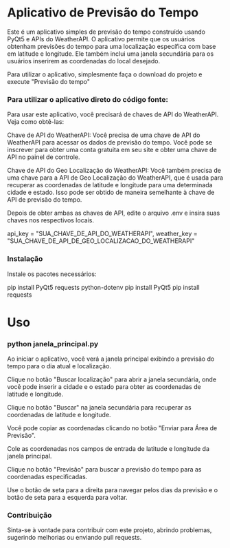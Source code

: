# Aplicativo de Previsão do Tempo
Este é um aplicativo simples de previsão do tempo construído usando PyQt5 e APIs do WeatherAPI. O aplicativo permite que os usuários obtenham previsões do tempo para uma localização específica com base em latitude e longitude. Ele também inclui uma janela secundária para os usuários inserirem as coordenadas do local desejado.

Para utilizar o aplicativo, simplesmente faça o download do projeto e execute "Previsão do tempo"

### Para utilizar o aplicativo direto do código fonte:

Para usar este aplicativo, você precisará de chaves de API do WeatherAPI. Veja como obtê-las:

Chave de API do WeatherAPI: Você precisa de uma chave de API do WeatherAPI para acessar os dados de previsão do tempo. Você pode se inscrever para obter uma conta gratuita em seu site e obter uma chave de API no painel de controle.

Chave de API do Geo Localização do WeatherAPI: Você também precisa de uma chave para a API de Geo Localização do WeatherAPI, que é usada para recuperar as coordenadas de latitude e longitude para uma determinada cidade e estado. Isso pode ser obtido de maneira semelhante à chave de API de previsão do tempo.

Depois de obter ambas as chaves de API, edite o arquivo .env e insira suas chaves nos respectivos locais.

api_key = "SUA_CHAVE_DE_API_DO_WEATHERAPI",
weather_key = "SUA_CHAVE_DE_API_DE_GEO_LOCALIZACAO_DO_WEATHERAPI"

### Instalação
Instale os pacotes necessários:

pip install PyQt5 requests python-dotenv
pip install PyQt5
pip install requests

# Uso
### python janela_principal.py

Ao iniciar o aplicativo, você verá a janela principal exibindo a previsão do tempo para o dia atual e localização.

Clique no botão "Buscar localização" para abrir a janela secundária, onde você pode inserir a cidade e o estado para obter as coordenadas de latitude e longitude.

Clique no botão "Buscar" na janela secundária para recuperar as coordenadas de latitude e longitude.

Você pode copiar as coordenadas clicando no botão "Enviar para Área de Previsão".

Cole as coordenadas nos campos de entrada de latitude e longitude da janela principal.

Clique no botão "Previsão" para buscar a previsão do tempo para as coordenadas especificadas.

Use o botão de seta para a direita para navegar pelos dias da previsão e o botão de seta para a esquerda para voltar.

### Contribuição
Sinta-se à vontade para contribuir com este projeto, abrindo problemas, sugerindo melhorias ou enviando pull requests.
